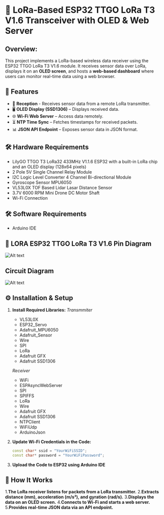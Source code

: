 # 🚀 LoRa-Based ESP32 TTGO LoRa T3 V1.6 Transceiver with OLED & Web Server  

## Overview:
This project implements a LoRa-based wireless data receiver using the ESP32 TTGO LoRa T3 V1.6 module. It receives sensor data over LoRa, displays it on an **OLED screen**, and hosts a **web-based dashboard** where users can monitor real-time data using a web browser.

## 📌 Features  
- 📡 **Reception** - Receives sensor data from a remote LoRa transmitter.  
- 🖥️ **OLED Display (SSD1306)** – Displays received data.  
- 🌐 **Wi-Fi Web Server** – Access data remotely.  
- ⏳ **NTP Time Sync** – Fetches timestamps for received packets.  
- 📊 **JSON API Endpoint** – Exposes sensor data in JSON format.  

## 🛠️ Hardware Requirements  
- LilyGO TTGO T3 LoRa32 433MHz V1.1.6 ESP32 with a built-in LoRa chip and an OLED display (128x64 pixels)
- 2 Pole 5V Single Channel Relay Module
- I2C Logic Level Converter 4 Channel Bi-directional Module
- Gyroscope Sensor MPU6050 
- VL53L0X TOF Based Lidar Lasar Distance Sensor
- 3.7V 6000 RPM Mini Drone DC Motor Shaft 
- Wi-Fi Connection

## 🛠️ Software Requirements
- Arduino IDE 
  
## 🔌  LORA ESP32 TTGO LoRa T3 V1.6 Pin Diagram
![Alt text](https://www.tinytronics.nl/image/cache/catalog/products_2022/LilyGO-TTGO-T3-LoRa32-433MHz-V2.1.6-ESP32-pinout-600x600w.jpg)

## Circuit Diagram
![Alt text](https://raw.githubusercontent.com/your-username/repo-name/main/image.png)

## ⚙️ Installation & Setup  
1. **Install Required Libraries:**
   *Transmmiter*
   - VL53L0X
   - ESP32_Servo
   - Adafruit_MPU6050
   - Adafruit_Sensor
   - Wire
   - SPI
   - LoRa
   - Adafruit GFX
   - Adafruit SSD1306
 
   *Receiver* 
   - WiFi  
   - ESPAsyncWebServer  
   - SPI
   - SPIFFS  
   - LoRa  
   - Wire  
   - Adafruit GFX  
   - Adafruit SSD1306  
   - NTPClient
   - WiFiUdp 
   - ArduinoJson
  
   
  

3. **Update Wi-Fi Credentials in the Code:**  
   ```cpp
   const char* ssid = "YourWiFiSSID";
   const char* password = "YourWiFiPassword";

4. **Upload the Code to ESP32 using Arduino IDE**
## 📡 How It Works
1.**The LoRa receiver listens for packets from a LoRa transmitter.**
2.**Extracts distance (mm), acceleration (m/s²), and gyration (rad/s).**
3.**Displays the data on an OLED screen.**
4.**Connects to Wi-Fi and starts a web server.**
5.**Provides real-time JSON data via an API endpoint.**

